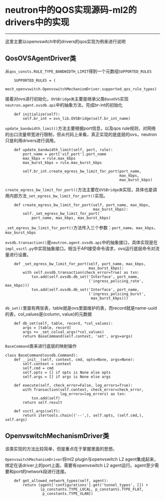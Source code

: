 # neutron中的QOS实现源码-ml2的drivers中的实现

------------------------------------------------------------

这里主要以openvswitch中的drivers的qos实现为例来进行说明

## **QosOVSAgentDriver类**

从`qos_consts.RULE_TYPE_BANDWIDTH_LIMIT`得到一个元数组`SUPPORTED_RULES`

```
    SUPPORTED_RULES = (
        mech_openvswitch.OpenvswitchMechanismDriver.supported_qos_rule_types)
```

接着对ovs进行初始化，`OVSBridge类`主要是继承父类`BaseOVS`实现`neutron.agent.ovsdb.api`中的抽象方法，完成br-int的初始化

```
    def initialize(self):
        self.br_int = ovs_lib.OVSBridge(self.br_int_name)

```

`update_bandwidth_limit()`方法主要根据port信息，以及qos rule规则，对网络的出口流量带宽进行限制，但从代码上来看，真正实现的是底层的ovs，neutron只是利用drivers进行调用。




```
    def update_bandwidth_limit(self, port, rule):
        port_name = port['vif_port'].port_name
        max_kbps = rule.max_kbps
        max_burst_kbps = rule.max_burst_kbps

        self.br_int.create_egress_bw_limit_for_port(port_name,
                                                    max_kbps,
                                                    max_burst_kbps)

```

`create_egress_bw_limit_for_port()`方法主要在`OVSBridge类`实现，具体也是调用内部方法`_set_egress_bw_limit_for_port()`实现。

```
    def create_egress_bw_limit_for_port(self, port_name, max_kbps,
                                        max_burst_kbps):
        self._set_egress_bw_limit_for_port(
            port_name, max_kbps, max_burst_kbps)

```

`_set_egress_bw_limit_for_port()`方法传入三个参数：`port_name`、`max_kbps`、`max_burst_kbps`

`ovsdb.transaction()`是`neutron.agent.ovsdb.api`中的抽象接口，具体实现是在`impl_vsctl.py`中实现抽象接口。相当于API接受命令请求，ovs运行底层命令对流量进行设置。

```
    def _set_egress_bw_limit_for_port(self, port_name, max_kbps,
                                      max_burst_kbps):
        with self.ovsdb.transaction(check_error=True) as txn:
            txn.add(self.ovsdb.db_set('Interface', port_name,
                                      ('ingress_policing_rate', max_kbps)))
            txn.add(self.ovsdb.db_set('Interface', port_name,
                                      ('ingress_policing_burst',
                                       max_burst_kbps)))
```
`db_set()`里面有两张表，table就是ovs里面维护的表，而record就是name-uuid的表，col_values是(column, value)的元数据

```
    def db_set(self, table, record, *col_values):
        args = [table, record]
        args += _set_colval_args(*col_values)
        return BaseCommand(self.context, 'set', args=args)

```


`BaseCommand`类来进行底层的映射操作

```
class BaseCommand(ovsdb.Command):
    def __init__(self, context, cmd, opts=None, args=None):
        self.context = context
        self.cmd = cmd
        self.opts = [] if opts is None else opts
        self.args = [] if args is None else args

    def execute(self, check_error=False, log_errors=True):
        with Transaction(self.context, check_error=check_error,
                         log_errors=log_errors) as txn:
            txn.add(self)
        return self.result

    def vsctl_args(self):
        return itertools.chain(('--',), self.opts, (self.cmd,), self.args)

```


## **OpenvswitchMechanismDriver类**


该类实现的方法比较简单，但是重点在于掌握里面的思想。

`OpenvswitchMechanismDriver`将ml2 plugin与openvswitch L2 agent集成起来，绑定在该driver上的port上面，需要有openvswitch L2 agent运行。agent至少需要和port的network段进行连接。


```
    def get_allowed_network_types(self, agent):
        return (agent['configurations'].get('tunnel_types', []) +
                [p_constants.TYPE_LOCAL, p_constants.TYPE_FLAT,
                 p_constants.TYPE_VLAN])

```
